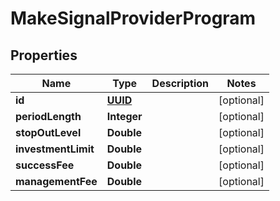 # MakeSignalProviderProgram

## Properties
Name | Type | Description | Notes
------------ | ------------- | ------------- | -------------
**id** | [**UUID**](UUID.md) |  |  [optional]
**periodLength** | **Integer** |  |  [optional]
**stopOutLevel** | **Double** |  |  [optional]
**investmentLimit** | **Double** |  |  [optional]
**successFee** | **Double** |  |  [optional]
**managementFee** | **Double** |  |  [optional]
